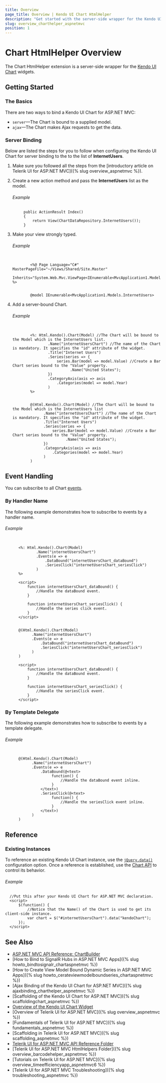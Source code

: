 ```yaml
---
title: Overview
page_title: Overview | Kendo UI Chart HtmlHelper
description: "Get started with the server-side wrapper for the Kendo UI Chart widget for ASP.NET MVC."
slug: overview_charthelper_aspnetmvc
position: 1
---
```


# Chart HtmlHelper Overview

The Chart HtmlHelper extension is a server-side wrapper for the [Kendo UI Chart](https://demos.telerik.com/kendo-ui/area-charts/index) widgets.

## Getting Started

### The Basics

There are two ways to bind a Kendo UI Chart for ASP.NET MVC:

* `server`&mdash;The Chart is bound to a supplied model.
* `ajax`&mdash;The Chart makes Ajax requests to get the data.

### Server Binding

Below are listed the steps for you to follow when configuring the Kendo UI Chart for server binding to the to the list of **InternetUsers**.

1. Make sure you followed all the steps from the [introductory article on Telerik UI for ASP.NET MVC]({% slug overview_aspnetmvc %}).

1. Create a new action method and pass the **InternetUsers** list as the model.

    ###### Example

            public ActionResult Index()
            {
                return View(ChartDataRepository.InternetUsers());
            }

1. Make your view strongly typed.

    ###### Example

    ```tab-ASPX

            <%@ Page Language="C#" MasterPageFile="~/Views/Shared/Site.Master"
               Inherits="System.Web.Mvc.ViewPage<IEnumerable<MvcApplication1.Models.InternetUsers>>" %>
    ```
    ```tab-Razor

            @model IEnumerable<MvcApplication1.Models.InternetUsers>
    ```

1. Add a server-bound Chart.

    ###### Example

    ```tab-ASPX

            <%: Html.Kendo().Chart(Model) //The Chart will be bound to the Model which is the InternetUsers list.
                    .Name("internetUsersChart") //The name of the Chart is mandatory. It specifies the "id" attribute of the widget.
                    .Title("Internet Users")
                    .Series(series => {
                        series.Bar(model => model.Value) //Create a Bar Chart series bound to the "Value" property.
                              .Name("United States");
                    })
                    .CategoryAxis(axis => axis
                        .Categories(model => model.Year)
                    )
            %>
    ```
    ```tab-Razor

            @(Html.Kendo().Chart(Model) //The Chart will be bound to the Model which is the InternetUsers list
                  .Name("internetUsersChart") //The name of the Chart is mandatory. It specifies the "id" attribute of the widget.
                  .Title("Internet Users")
                  .Series(series => {
                      series.Bar(model => model.Value) //Create a Bar Chart series bound to the "Value" property.
                            .Name("United States");
                  })
                  .CategoryAxis(axis => axis
                      .Categories(model => model.Year)
                  )
            )
    ```

## Event Handling

You can subscribe to all Chart [events](../../../kendo-ui/api/javascript/dataviz/ui/chart#events).

### By Handler Name

The following example demonstrates how to subscribe to events by a handler name.

###### Example

```tab-ASPX

      <%: Html.Kendo().Chart(Model)
              .Name("internetUsersChart")
              .Events(e => e
                  .DataBound("internetUsersChart_dataBound")
                  .SeriesClick("internetUsersChart_seriesClick")
              )
      %>

      <script>
          function internetUsersChart_dataBound() {
              //Handle the dataBound event.
          }

          function internetUsersChart_seriesClick() {
              //Handle the series click event.
          }
      </script>
```
```tab-Razor

      @(Html.Kendo().Chart(Model)
            .Name("internetUsersChart")
            .Events(e => e
                .DataBound("internetUsersChart_dataBound")
                .SeriesClick("internetUsersChart_seriesClick")
            )
      )

      <script>
          function internetUsersChart_dataBound() {
              //Handle the dataBound event.
          }

          function internetUsersChart_seriesClick() {
              //Handle the seriesClick event.
          }
      </script>
```

### By Template Delegate

The following example demonstrates how to subscribe to events by a template delegate.

###### Example

```tab-Razor

      @(Html.Kendo().Chart(Model)
            .Name("internetUsersChart")
            .Events(e => e
                .DataBound(@<text>
                     function() {
                         //Handle the dataBound event inline.
                     }
                </text>)
                .SeriesClick(@<text>
                     function() {
                         //Handle the seriesClick event inline.
                     }
                </text>)
            )
      )
```

## Reference

### Existing Instances

To reference an existing Kendo UI Chart instance, use the [`jQuery.data()`](http://api.jquery.com/jQuery.data/) configuration option. Once a reference is established, use the [Chart API](../../../kendo-ui/api/javascript/dataviz/ui/chart#methods) to control its behavior.

###### Example

      //Put this after your Kendo UI Chart for ASP.NET MVC declaration.
      <script>
          $(function() {
              //Notice that the Name() of the Chart is used to get its client-side instance.
              var chart = $("#internetUsersChart").data("kendoChart");
          });
      </script>

## See Also

* [ASP.NET MVC API Reference: ChartBuilder](../../../kendo-ui/api/Kendo.Mvc.UI.Fluent/ChartBuilder)
* [How to Bind to SignalR Hubs in ASP.NET MVC Apps]({% slug howto_bindtosignalr_chartaspnetmvc %})
* [How to Create View Model Bound Dynamic Series in ASP.NET MVC Apps]({% slug howto_cerateviewmodelboundseries_chartaspnetmvc %})
* [Ajax Binding of the Kendo UI Chart for ASP.NET MVC]({% slug ajaxbinding_charthelper_aspnetmvc %})
* [Scaffolding of the Kendo UI Chart for ASP.NET MVC]({% slug scaffoldingchart_aspnetmvc %})
* [Overview of the Kendo UI Chart Widget](../../../kendo-ui/controls/charts/overview)
* [Overview of Telerik UI for ASP.NET MVC]({% slug overview_aspnetmvc %})
* [Fundamentals of Telerik UI for ASP.NET MVC]({% slug fundamentals_aspnetmvc %})
* [Scaffolding in Telerik UI for ASP.NET MVC]({% slug scaffolding_aspnetmvc %})
* [Telerik UI for ASP.NET MVC API Reference Folder](../../../kendo-ui/api/Kendo.Mvc/AggregateFunction)
* [Telerik UI for ASP.NET MVC HtmlHelpers Folder]({% slug overview_barcodehelper_aspnetmvc %})
* [Tutorials on Telerik UI for ASP.NET MVC]({% slug overview_timeefficiencyapp_aspnetmvc6 %})
* [Telerik UI for ASP.NET MVC Troubleshooting]({% slug troubleshooting_aspnetmvc %})
